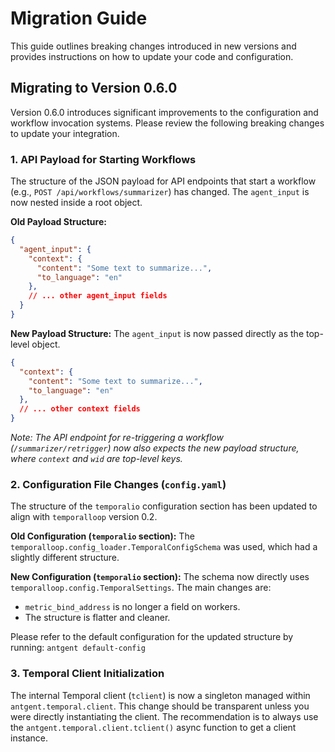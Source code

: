 # Migration Guide

This guide outlines breaking changes introduced in new versions and provides instructions on how to update your code and configuration.

## Migrating to Version 0.6.0

Version 0.6.0 introduces significant improvements to the configuration and workflow invocation systems. Please review the following breaking changes to update your integration.

### 1. API Payload for Starting Workflows

The structure of the JSON payload for API endpoints that start a workflow (e.g., `POST /api/workflows/summarizer`) has changed. The `agent_input` is now nested inside a root object.

**Old Payload Structure:**
```json
{
  "agent_input": {
    "context": {
      "content": "Some text to summarize...",
      "to_language": "en"
    },
    // ... other agent_input fields
  }
}
```

**New Payload Structure:**
The `agent_input` is now passed directly as the top-level object.

```json
{
  "context": {
    "content": "Some text to summarize...",
    "to_language": "en"
  },
  // ... other context fields
}
```
*Note: The API endpoint for re-triggering a workflow (`/summarizer/retrigger`) now also expects the new payload structure, where `context` and `wid` are top-level keys.*


### 2. Configuration File Changes (`config.yaml`)

The structure of the `temporalio` configuration section has been updated to align with `temporalloop` version 0.2.

**Old Configuration (`temporalio` section):**
The `temporalloop.config_loader.TemporalConfigSchema` was used, which had a slightly different structure.

**New Configuration (`temporalio` section):**
The schema now directly uses `temporalloop.config.TemporalSettings`. The main changes are:
-   `metric_bind_address` is no longer a field on workers.
-   The structure is flatter and cleaner.

Please refer to the default configuration for the updated structure by running: `antgent default-config`

### 3. Temporal Client Initialization

The internal Temporal client (`tclient`) is now a singleton managed within `antgent.temporal.client`. This change should be transparent unless you were directly instantiating the client. The recommendation is to always use the `antgent.temporal.client.tclient()` async function to get a client instance.
